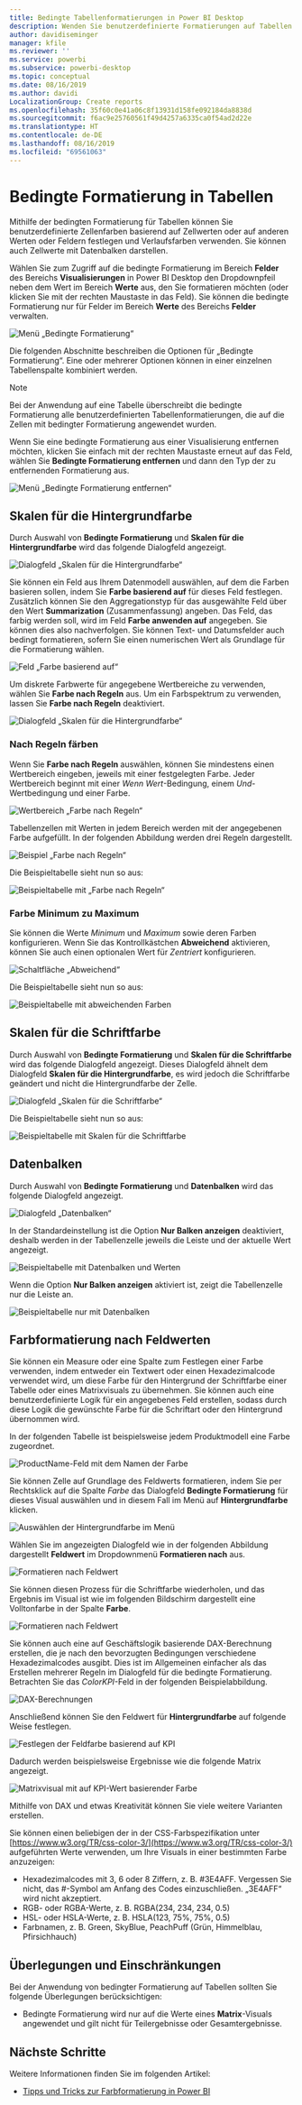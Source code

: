 ```yaml
---
title: Bedingte Tabellenformatierungen in Power BI Desktop
description: Wenden Sie benutzerdefinierte Formatierungen auf Tabellen an.
author: davidiseminger
manager: kfile
ms.reviewer: ''
ms.service: powerbi
ms.subservice: powerbi-desktop
ms.topic: conceptual
ms.date: 08/16/2019
ms.author: davidi
LocalizationGroup: Create reports
ms.openlocfilehash: 35f60c0e41a06c8f13931d158fe092184da8838d
ms.sourcegitcommit: f6ac9e25760561f49d4257a6335ca0f54ad2d22e
ms.translationtype: HT
ms.contentlocale: de-DE
ms.lasthandoff: 08/16/2019
ms.locfileid: "69561063"
---
```

# <a name="conditional-formatting-in-tables"></a>Bedingte Formatierung in Tabellen 
Mithilfe der bedingten Formatierung für Tabellen können Sie benutzerdefinierte Zellenfarben basierend auf Zellwerten oder auf anderen Werten oder Feldern festlegen und Verlaufsfarben verwenden. Sie können auch Zellwerte mit Datenbalken darstellen. 

Wählen Sie zum Zugriff auf die bedingte Formatierung im Bereich **Felder** des Bereichs **Visualisierungen** in Power BI Desktop den Dropdownpfeil neben dem Wert im Bereich **Werte** aus, den Sie formatieren möchten (oder klicken Sie mit der rechten Maustaste in das Feld). Sie können die bedingte Formatierung nur für Felder im Bereich **Werte** des Bereichs **Felder** verwalten.

![Menü „Bedingte Formatierung“](media/desktop-conditional-table-formatting/table-formatting-0-popup-menu.png)

Die folgenden Abschnitte beschreiben die Optionen für „Bedingte Formatierung“. Eine oder mehrerer Optionen können in einer einzelnen Tabellenspalte kombiniert werden.

> [!NOTE]
> Bei der Anwendung auf eine Tabelle überschreibt die bedingte Formatierung alle benutzerdefinierten Tabellenformatierungen, die auf die Zellen mit bedingter Formatierung angewendet wurden.

Wenn Sie eine bedingte Formatierung aus einer Visualisierung entfernen möchten, klicken Sie einfach mit der rechten Maustaste erneut auf das Feld, wählen Sie **Bedingte Formatierung entfernen** und dann den Typ der zu entfernenden Formatierung aus.

![Menü „Bedingte Formatierung entfernen“](media/desktop-conditional-table-formatting/table-formatting-1-remove.png)

## <a name="background-color-scales"></a>Skalen für die Hintergrundfarbe

Durch Auswahl von **Bedingte Formatierung** und **Skalen für die Hintergrundfarbe** wird das folgende Dialogfeld angezeigt.

![Dialogfeld „Skalen für die Hintergrundfarbe“](media/desktop-conditional-table-formatting/table-formatting-1-default-dialog.png)

Sie können ein Feld aus Ihrem Datenmodell auswählen, auf dem die Farben basieren sollen, indem Sie **Farbe basierend auf** für dieses Feld festlegen. Zusätzlich können Sie den Aggregationstyp für das ausgewählte Feld über den Wert **Summarization** (Zusammenfassung) angeben. Das Feld, das farbig werden soll, wird im Feld **Farbe anwenden auf** angegeben. Sie können dies also nachverfolgen. Sie können Text- und Datumsfelder auch bedingt formatieren, sofern Sie einen numerischen Wert als Grundlage für die Formatierung wählen.

![Feld „Farbe basierend auf“](media/desktop-conditional-table-formatting/table-formatting-1-apply-color-to.png)

Um diskrete Farbwerte für angegebene Wertbereiche zu verwenden, wählen Sie **Farbe nach Regeln** aus. Um ein Farbspektrum zu verwenden, lassen Sie **Farbe nach Regeln** deaktiviert. 

![Dialogfeld „Skalen für die Hintergrundfarbe“](media/desktop-conditional-table-formatting/table-formatting-1-color-by-rules-dialog.png)

### <a name="color-by-rules"></a>Nach Regeln färben

Wenn Sie **Farbe nach Regeln** auswählen, können Sie mindestens einen Wertbereich eingeben, jeweils mit einer festgelegten Farbe.  Jeder Wertbereich beginnt mit einer *Wenn Wert*-Bedingung, einem *Und*-Wertbedingung und einer Farbe.

![Wertbereich „Farbe nach Regeln“](media/desktop-conditional-table-formatting/table-formatting-1-color-by-rules-if-value.png)

Tabellenzellen mit Werten in jedem Bereich werden mit der angegebenen Farbe aufgefüllt. In der folgenden Abbildung werden drei Regeln dargestellt.

![Beispiel „Farbe nach Regeln“](media/desktop-conditional-table-formatting/table-formatting-1-color-by-rules.png)

Die Beispieltabelle sieht nun so aus:

![Beispieltabelle mit „Farbe nach Regeln“](media/desktop-conditional-table-formatting/table-formatting-1-color-by-rules-table.png)


### <a name="color-minimum-to-maximum"></a>Farbe Minimum zu Maximum

Sie können die Werte *Minimum* und *Maximum* sowie deren Farben konfigurieren. Wenn Sie das Kontrollkästchen **Abweichend** aktivieren, können Sie auch einen optionalen Wert für *Zentriert* konfigurieren.

![Schaltfläche „Abweichend“](media/desktop-conditional-table-formatting/table-formatting-1-diverging.png)

Die Beispieltabelle sieht nun so aus:

![Beispieltabelle mit abweichenden Farben](media/desktop-conditional-table-formatting/table-formatting-1-diverging-table.png)

## <a name="font-color-scales"></a>Skalen für die Schriftfarbe

Durch Auswahl von **Bedingte Formatierung** und **Skalen für die Schriftfarbe** wird das folgende Dialogfeld angezeigt. Dieses Dialogfeld ähnelt dem Dialogfeld **Skalen für die Hintergrundfarbe**, es wird jedoch die Schriftfarbe geändert und nicht die Hintergrundfarbe der Zelle.

![Dialogfeld „Skalen für die Schriftfarbe“](media/desktop-conditional-table-formatting/table-formatting-2-diverging.png)

Die Beispieltabelle sieht nun so aus:

![Beispieltabelle mit Skalen für die Schriftfarbe](media/desktop-conditional-table-formatting/table-formatting-2-table.png)

## <a name="data-bars"></a>Datenbalken

Durch Auswahl von **Bedingte Formatierung** und **Datenbalken** wird das folgende Dialogfeld angezeigt. 

![Dialogfeld „Datenbalken“](media/desktop-conditional-table-formatting/table-formatting-3-default.png)

In der Standardeinstellung ist die Option **Nur Balken anzeigen** deaktiviert, deshalb werden in der Tabellenzelle jeweils die Leiste und der aktuelle Wert angezeigt.

![Beispieltabelle mit Datenbalken und Werten](media/desktop-conditional-table-formatting/table-formatting-3-default-table.png)

Wenn die Option **Nur Balken anzeigen** aktiviert ist, zeigt die Tabellenzelle nur die Leiste an.

![Beispieltabelle nur mit Datenbalken](media/desktop-conditional-table-formatting/table-formatting-3-default-table-bars.png)

## <a name="color-formatting-by-field-value"></a>Farbformatierung nach Feldwerten

Sie können ein Measure oder eine Spalte zum Festlegen einer Farbe verwenden, indem entweder ein Textwert oder einen Hexadezimalcode verwendet wird, um diese Farbe für den Hintergrund der Schriftfarbe einer Tabelle oder eines Matrixvisuals zu übernehmen. Sie können auch eine benutzerdefinierte Logik für ein angegebenes Feld erstellen, sodass durch diese Logik die gewünschte Farbe für die Schriftart oder den Hintergrund übernommen wird.

In der folgenden Tabelle ist beispielsweise jedem Produktmodell eine Farbe zugeordnet. 

![ProductName-Feld mit dem Namen der Farbe](media/desktop-conditional-table-formatting/conditional-table-formatting_01.png)

Sie können Zelle auf Grundlage des Feldwerts formatieren, indem Sie per Rechtsklick auf die Spalte *Farbe* das Dialogfeld **Bedingte Formatierung** für dieses Visual auswählen und in diesem Fall im Menü auf **Hintergrundfarbe** klicken. 

![Auswählen der Hintergrundfarbe im Menü](media/desktop-conditional-table-formatting/conditional-table-formatting_02.png)

Wählen Sie im angezeigten Dialogfeld wie in der folgenden Abbildung dargestellt **Feldwert** im Dropdownmenü **Formatieren nach** aus.

![Formatieren nach Feldwert](media/desktop-conditional-table-formatting/conditional-table-formatting_03.png)

Sie können diesen Prozess für die Schriftfarbe wiederholen, und das Ergebnis im Visual ist wie im folgenden Bildschirm dargestellt eine Volltonfarbe in der Spalte **Farbe**.

![Formatieren nach Feldwert](media/desktop-conditional-table-formatting/conditional-table-formatting_04.png)

Sie können auch eine auf Geschäftslogik basierende DAX-Berechnung erstellen, die je nach den bevorzugten Bedingungen verschiedene Hexadezimalcodes ausgibt. Dies ist im Allgemeinen einfacher als das Erstellen mehrerer Regeln im Dialogfeld für die bedingte Formatierung. Betrachten Sie das *ColorKPI*-Feld in der folgenden Beispielabbildung.

![DAX-Berechnungen](media/desktop-conditional-table-formatting/conditional-table-formatting_05.png)

Anschließend können Sie den Feldwert für **Hintergrundfarbe** auf folgende Weise festlegen.

![Festlegen der Feldfarbe basierend auf KPI](media/desktop-conditional-table-formatting/conditional-table-formatting_06.png)

Dadurch werden beispielsweise Ergebnisse wie die folgende Matrix angezeigt.

![Matrixvisual mit auf KPI-Wert basierender Farbe](media/desktop-conditional-table-formatting/conditional-table-formatting_07.png)

Mithilfe von DAX und etwas Kreativität können Sie viele weitere Varianten erstellen.

Sie können einen beliebigen der in der CSS-Farbspezifikation unter [https://www.w3.org/TR/css-color-3/](https://www.w3.org/TR/css-color-3/) aufgeführten Werte verwenden, um Ihre Visuals in einer bestimmten Farbe anzuzeigen:
* Hexadezimalcodes mit 3, 6 oder 8 Ziffern, z. B. #3E4AFF. Vergessen Sie nicht, das #-Symbol am Anfang des Codes einzuschließen. „3E4AFF“ wird nicht akzeptiert. 
* RGB- oder RGBA-Werte, z. B. RGBA(234, 234, 234, 0.5)
* HSL- oder HSLA-Werte, z. B. HSLA(123, 75%, 75%, 0.5)
* Farbnamen, z. B. Green, SkyBlue, PeachPuff (Grün, Himmelblau, Pfirsichhauch) 

## <a name="considerations-and-limitations"></a>Überlegungen und Einschränkungen
Bei der Anwendung von bedingter Formatierung auf Tabellen sollten Sie folgende Überlegungen berücksichtigen:

* Bedingte Formatierung wird nur auf die Werte eines **Matrix**-Visuals angewendet und gilt nicht für Teilergebnisse oder Gesamtergebnisse. 


## <a name="next-steps"></a>Nächste Schritte
Weitere Informationen finden Sie im folgenden Artikel:  

* [Tipps und Tricks zur Farbformatierung in Power BI](visuals/service-tips-and-tricks-for-color-formatting.md)  

